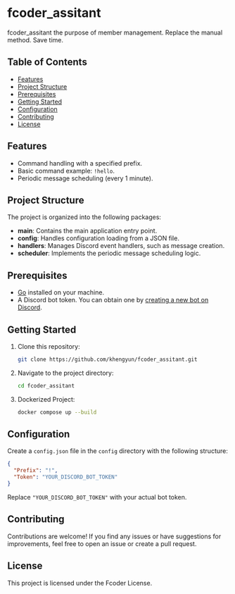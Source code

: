 # fcoder_assitant

fcoder_assitant the purpose of member management. Replace the manual method. Save time.

## Table of Contents

- [Features](#features)
- [Project Structure](#project-structure)
- [Prerequisites](#prerequisites)
- [Getting Started](#getting-started)
- [Configuration](#configuration)
- [Contributing](#contributing)
- [License](#license)

## Features

- Command handling with a specified prefix.
- Basic command example: `!hello`.
- Periodic message scheduling (every 1 minute).

## Project Structure

The project is organized into the following packages:

- **main**: Contains the main application entry point.
- **config**: Handles configuration loading from a JSON file.
- **handlers**: Manages Discord event handlers, such as message creation.
- **scheduler**: Implements the periodic message scheduling logic.

## Prerequisites

- [Go](https://golang.org/doc/install) installed on your machine.
- A Discord bot token. You can obtain one by [creating a new bot on Discord](https://discord.com/developers/applications).

## Getting Started

1. Clone this repository:

   ``` bash
   git clone https://github.com/khengyun/fcoder_assitant.git
    ```
2. Navigate to the project directory:
    ``` bash
    cd fcoder_assitant
    ```
3. Dockerized Project:
    ``` bash
    docker compose up --build
    ```

## Configuration
Create a `config.json` file in the `config` directory with the following structure:
```json
{
  "Prefix": "!",
  "Token": "YOUR_DISCORD_BOT_TOKEN"
}
```
Replace `"YOUR_DISCORD_BOT_TOKEN"` with your actual bot token.

## Contributing
Contributions are welcome! If you find any issues or have suggestions for improvements, feel free to open an issue or create a pull request.

## License
This project is licensed under the Fcoder License.
